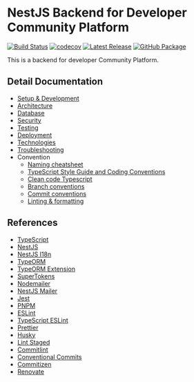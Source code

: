 # NestJS Backend for Developer Community Platform
[![Build Status](https://github.com/Dec0dex/dcp-be/workflows/Docker/badge.svg)](https://github.com/Dec0dex/dcp-be/actions)
[![codecov](https://codecov.io/gh/Dec0dex/dcp-be/branch/main/graph/badge.svg)](https://codecov.io/gh/Dec0dex/dcp-be)
[![Latest Release](https://img.shields.io/github/release/Dec0dex/dcp-be.svg)](https://github.com/Dec0dex/dcp-be/releases)
[![GitHub Package](https://img.shields.io/badge/docker-GitHub%20Packages-blue)](https://github.com/Dec0dex/dcp-be/pkgs/container/dcp-be)


This is a backend for developer Community Platform.

## Detail Documentation

- [Setup & Development](development.md)
- [Architecture](architecture.md)
- [Database](database.md)
- [Security](security.md)
- [Testing](testing.md)
- [Deployment](deployment.md)
- [Technologies](technologies.md)
- [Troubleshooting](troubleshooting.md)
- Convention
  - [Naming cheatsheet](conventions/naming-cheatsheet.md)
  - [TypeScript Style Guide and Coding Conventions](conventions/styleguide.md)
  - [Clean code Typescript](conventions/clean-code-typescript.md)
  - [Branch conventions](conventions/branch-conventions.md)
  - [Commit conventions](conventions/commit-conventions.md)
  - [Linting & formatting](conventions/linting-and-formatting.md)
  
## References

- [TypeScript](https://www.typescriptlang.org/)
- [NestJS](https://docs.nestjs.com/)
- [NestJS I18n](https://nestjs-i18n.com/)
- [TypeORM](https://typeorm.io/)
- [TypeORM Extension](https://typeorm-extension.tada5hi.net/)
- [SuperTokens](https://supertokens.com/docs/guides)
- [Nodemailer](https://nodemailer.com/)
- [NestJS Mailer](https://nest-modules.github.io/mailer/)
- [Jest](https://jestjs.io/)
- [PNPM](https://pnpm.io/)
- [ESLint](https://eslint.org/)
- [TypeScript ESLint](https://typescript-eslint.io/)
- [Prettier](https://prettier.io/)
- [Husky](https://typicode.github.io/husky/)
- [Lint Staged](https://github.com/lint-staged/lint-staged)
- [Commitlint](https://commitlint.js.org/)
- [Conventional Commits](https://www.conventionalcommits.org/)
- [Commitizen](https://commitizen-tools.github.io/commitizen/)
- [Renovate](https://docs.renovatebot.com/)